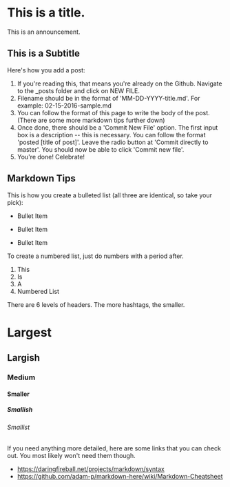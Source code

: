 # This is a title.

This is an announcement.

## This is a Subtitle

Here's how you add a post:

1. If you're reading this, that means you're already on the Github. Navigate to the _posts folder and click on NEW FILE. 
2. Filename should be in the format of 'MM-DD-YYYY-title.md'. For example: 02-15-2016-sample.md
3. You can follow the format of this page to write the body of the post. (There are some more markdown tips further down)
4. Once done, there should be a 'Commit New File' option. The first input box is a description -- this is necessary. You can follow the format 'posted [title of post]'. Leave the radio button at 'Commit directly to master'. You should now be able to click 'Commit new file'. 
5. You're done! Celebrate!

## Markdown Tips

This is how you create a bulleted list (all three are identical, so take your pick):
* Bullet Item
+ Bullet Item
- Bullet Item

To create a numbered list, just do numbers with a period after.

1. This
2. Is
3. A
4. Numbered List

There are 6 levels of headers. The more hashtags, the smaller.
# Largest
## Largish
### Medium
#### Smaller
##### Smallish
###### Smallist

If you need anything more detailed, here are some links that you can check out. You most likely won't need them though.
* <https://daringfireball.net/projects/markdown/syntax>
* <https://github.com/adam-p/markdown-here/wiki/Markdown-Cheatsheet>
